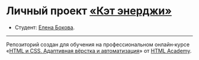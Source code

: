# Личный проект [«Кэт энерджи»](https://elenbokova.github.io/1977001-cat-energy-25/build)

* Студент: [Елена Бокова](https://htmlacademy.ru//profile/id1977001).

---

Репозиторий создан для обучения на профессиональном онлайн‑курсе «[HTML и CSS. Адаптивная вёрстка и автоматизация](https://htmlacademy.ru/intensive/adaptive)» от [HTML Academy](https://htmlacademy.ru).

[check-image]: https://github.com/htmlacademy-adaptive/1977001-cat-energy-25/workflows/Project%20check/badge.svg?branch=master
[check-url]: https://github.com/htmlacademy-adaptive/1977001-cat-energy-25/actions
